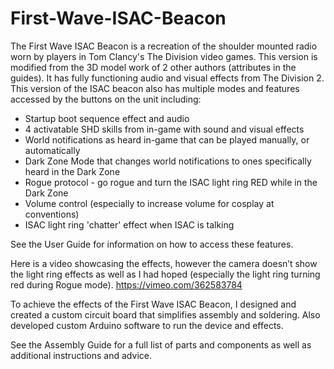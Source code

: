 # First-Wave-ISAC-Beacon
The First Wave ISAC Beacon is a recreation of the shoulder mounted radio worn by players in Tom Clancy's The Division video games. This version is modified from the 3D model work of 2 other authors (attributes in the guides).  It has fully functioning audio and visual effects from The Division 2. This version of the ISAC beacon also has multiple modes and features accessed by the buttons on the unit including:

- Startup boot sequence effect and audio
- 4 activatable SHD skills from in-game with sound and visual effects
- World notifications as heard in-game that can be played manually, or automatically
- Dark Zone Mode that changes world notifications to ones specifically heard in the Dark Zone
- Rogue protocol - go rogue and turn the ISAC light ring RED while in the Dark Zone
- Volume control (especially to increase volume for cosplay at conventions)
- ISAC light ring 'chatter' effect when ISAC is talking

See the User Guide for information on how to access these features.

Here is a video showcasing the effects, however the camera doesn’t show the light ring effects as well as I had hoped (especially the light ring turning red during Rogue mode). 
https://vimeo.com/362583784

To achieve the effects of the First Wave ISAC Beacon, I designed and created a custom circuit board that simplifies assembly and soldering.  Also developed custom Arduino software to run the device and effects.  

See the Assembly Guide for a full list of parts and components as well as additional instructions and advice.

